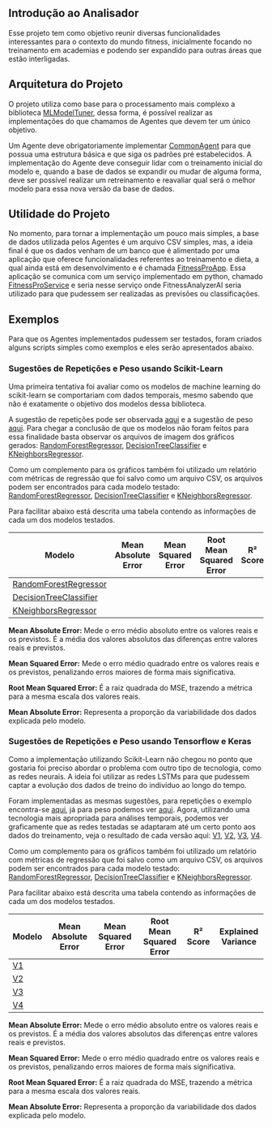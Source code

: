 ## Introdução ao Analisador

Esse projeto tem como objetivo reunir diversas funcionalidades interessantes para o contexto do mundo
fitness, inicialmente focando no treinamento em academias e podendo ser expandido para outras áreas que
estão interligadas.

## Arquitetura do Projeto

O projeto utiliza como base para o processamento mais complexo a biblioteca [MLModelTuner](https://github.com/nikolasluiz123/MLModelTuner),
dessa forma, é possível realizar as implementações do que chamamos de Agentes que devem ter um único objetivo.

Um Agente deve obrigatoriamente implementar [CommonAgent]() para que possua uma estrutura básica e que siga
os padrões pré estabelecidos. A implementação do Agente deve conseguir lidar com o treinamento inicial do modelo e,
quando a base de dados se expandir ou mudar de alguma forma, deve ser possível realizar um retreinamento e
reavaliar qual será o melhor modelo para essa nova versão da base de dados.

## Utilidade do Projeto

No momento, para tornar a implementação um pouco mais simples, a base de dados utilizada pelos Agentes é
um arquivo CSV simples, mas, a ideia final é que os dados venham de um banco que é alimentado por uma aplicação
que oferece funcionalidades referentes ao treinamento e dieta, a qual ainda está em desenvolvimento e é
chamada [FitnessProApp](https://github.com/nikolasluiz123/FitnessProApp). Essa aplicação se comunica com um
serviço implementado em python, chamado [FitnessProService](https://github.com/nikolasluiz123/FitnessProService) e seria
nesse serviço onde FitnessAnalyzerAI seria utilizado para que pudessem ser realizadas as previsões ou classificações.

## Exemplos

Para que os Agentes implementados pudessem ser testados, foram criados alguns scripts simples como exemplos e
eles serão apresentados abaixo.

### Sugestões de Repetições e Peso usando Scikit-Learn

Uma primeira tentativa foi avaliar como os modelos de machine learning do scikit-learn se comportariam
com dados temporais, mesmo sabendo que não é exatamente o objetivo dos modelos dessa biblioteca.

A sugestão de repetições pode ser observada [aqui]() e a sugestão de peso [aqui](). Para chegar a conclusão de que
os modelos não foram feitos para essa finalidade basta observar os arquivos de imagem dos gráficos gerados:
[RandomForestRegressor](), [DecisionTreeClassifier]() e [KNeighborsRegressor]().

Como um complemento para os gráficos também foi utilizado um relatório com métricas de regressão que foi salvo
como um arquivo CSV, os arquivos podem ser encontrados para cada modelo testado: [RandomForestRegressor](), [DecisionTreeClassifier]() e [KNeighborsRegressor]().

Para facilitar abaixo está descrita uma tabela contendo as informações de cada um dos modelos testados.

| Modelo                     | Mean Absolute Error | Mean Squared Error | Root Mean Squared Error | R² Score | Explained Variance |
|----------------------------|---------------------|--------------------|-------------------------|----------|--------------------|
| [RandomForestRegressor]()  |                     |                    |                         |          |                    |
| [DecisionTreeClassifier]() |                     |                    |                         |          |                    |
| [KNeighborsRegressor]()    |                     |                    |                         |          |                    |

**Mean Absolute Error:** Mede o erro médio absoluto entre os valores reais e os previstos. É a média dos valores absolutos das diferenças entre valores reais e previstos.

**Mean Squared Error:** Mede o erro médio quadrado entre os valores reais e os previstos, penalizando erros maiores de forma mais significativa.

**Root Mean Squared Error:** É a raiz quadrada do MSE, trazendo a métrica para a mesma escala dos valores reais.

**Mean Absolute Error:** Representa a proporção da variabilidade dos dados explicada pelo modelo.

### Sugestões de Repetições e Peso usando Tensorflow e Keras

Como a implementação utilizando Scikit-Learn não chegou no ponto que gostaria foi preciso abordar o problema
com outro tipo de tecnologia, como as redes neurais. A ideia foi utilizar as redes LSTMs para que pudessem captar
a evolução dos dados de treino do indivíduo ao longo do tempo.

Foram implementadas as mesmas sugestões, para repetições o exemplo encontra-se [aqui](), já para peso podemos
ver [aqui](). Agora, utilizando uma tecnologia mais apropriada para análises temporais, podemos ver graficamente
que as redes testadas se adaptaram até um certo ponto aos dados do treinamento, veja o resultado de cada versão aqui:
[V1](), [V2](), [V3](), [V4]().

Como um complemento para os gráficos também foi utilizado um relatório com métricas de regressão que foi salvo
como um arquivo CSV, os arquivos podem ser encontrados para cada modelo testado: [RandomForestRegressor](), [DecisionTreeClassifier]() e [KNeighborsRegressor]().

Para facilitar abaixo está descrita uma tabela contendo as informações de cada um dos modelos testados.

| Modelo | Mean Absolute Error | Mean Squared Error | Root Mean Squared Error | R² Score | Explained Variance |
|--------|---------------------|--------------------|-------------------------|----------|--------------------|
| [V1]() |                     |                    |                         |          |                    |
| [V2]() |                     |                    |                         |          |                    |
| [V3]() |                     |                    |                         |          |                    |
| [V4]() |                     |                    |                         |          |                    |

**Mean Absolute Error:** Mede o erro médio absoluto entre os valores reais e os previstos. É a média dos valores absolutos das diferenças entre valores reais e previstos.

**Mean Squared Error:** Mede o erro médio quadrado entre os valores reais e os previstos, penalizando erros maiores de forma mais significativa.

**Root Mean Squared Error:** É a raiz quadrada do MSE, trazendo a métrica para a mesma escala dos valores reais.

**Mean Absolute Error:** Representa a proporção da variabilidade dos dados explicada pelo modelo.

